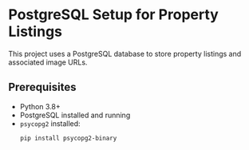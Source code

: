 # PostgreSQL Setup for Property Listings

This project uses a PostgreSQL database to store property listings and associated image URLs.

## Prerequisites

- Python 3.8+
- PostgreSQL installed and running
- `psycopg2` installed:
  ```bash
  pip install psycopg2-binary
